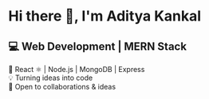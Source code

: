# Hi there 👋, I'm Aditya Kankal

## 💻 Web Development | MERN Stack  
🚀 React ⚛️ | Node.js | MongoDB | Express  
💡 Turning ideas into code  
💬 Open to collaborations & ideas  
